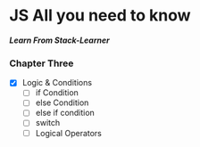 # JS All you need to know
***Learn From Stack-Learner***

### Chapter Three

- [x] Logic & Conditions
    - [ ] if Condition
    - [ ] else Condition
    - [ ] else if condition
    - [ ] switch
    - [ ] Logical Operators
